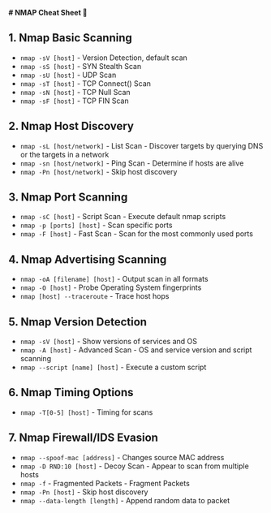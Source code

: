 
**# NMAP Cheat Sheet 🔺**

## 1. Nmap Basic Scanning

- `nmap -sV [host]` - Version Detection, default scan
- `nmap -sS [host]` - SYN Stealth Scan
- `nmap -sU [host]` - UDP Scan
- `nmap -sT [host]` - TCP Connect() Scan
- `nmap -sN [host]` - TCP Null Scan
- `nmap -sF [host]` - TCP FIN Scan

## 2. Nmap Host Discovery

- `nmap -sL [host/network]` - List Scan - Discover targets by querying DNS or the targets in a network
- `nmap -sn [host/network]` - Ping Scan - Determine if hosts are alive
- `nmap -Pn [host/network]` - Skip host discovery

## 3. Nmap Port Scanning

- `nmap -sC [host]` - Script Scan - Execute default nmap scripts
- `nmap -p [ports] [host]` - Scan specific ports
- `nmap -F [host]` - Fast Scan - Scan for the most commonly used ports

## 4. Nmap Advertising Scanning

- `nmap -oA [filename] [host]` - Output scan in all formats
- `nmap -O [host]` - Probe Operating System fingerprints
- `nmap [host] --traceroute` - Trace host hops

## 5. Nmap Version Detection

- `nmap -sV [host]` - Show versions of services and OS
- `nmap -A [host]` - Advanced Scan - OS and service version and script scanning
- `nmap --script [name] [host]` - Execute a custom script

## 6. Nmap Timing Options

- `nmap -T[0-5] [host]` - Timing for scans

## 7. Nmap Firewall/IDS Evasion

- `nmap --spoof-mac [address]` - Changes source MAC address
- `nmap -D RND:10 [host]` - Decoy Scan - Appear to scan from multiple hosts
- `nmap -f` - Fragmented Packets - Fragment Packets
- `nmap -Pn [host]` - Skip host discovery
- `nmap --data-length [length]` - Append random data to packet
